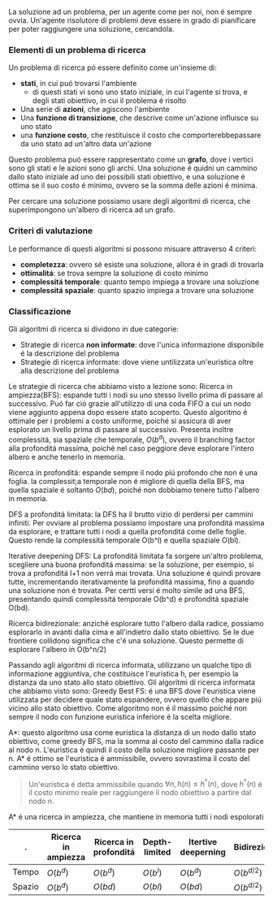 La soluzione ad un problema, per un agente come per noi, non é sempre ovvia.
Un'agente risolutore di problemi deve essere in grado di pianificare per poter raggiungere una soluzione, cercandola.

### Elementi di un problema di ricerca
Un problema di ricerca pó essere definito come un'insieme di:
- **stati**, in cui puó trovarsi l'ambiente
	- di questi stati vi sono uno stato iniziale, in cui l'agente si trova, e degli stati obiettivo, in cui il problema é risolto
- Una serie di **azioni**, che agiscono l'ambiente
- Una **funzione di transizione**, che descrive come un'azione influisce su uno stato
- una **funzione costo**, che restituisce il costo che comporterebbepassare da uno stato ad un'altro data un'azione

Questo problema puó essere rappresentato come un **grafo**, dove i vertici sono gli stati e le azioni sono gli archi. Una soluzione é quidni un cammino dallo stato iniziale ad uno dei possibili stati obiettivo, e una soluzione é ottima se il suo costo é minimo, ovvero se la somma delle azioni é minima.

Per cercare una soluzione possiamo usare degli algoritmi di ricerca, che superimpongono un'albero di ricerca ad un grafo. 

### Criteri di valutazione
Le performance di questi algoritmi si possono misuare attraverso 4 criteri:
- **completezza**: ovvero sé esiste una soluzione, allora é in gradi di trovarla
- **ottimalitá**: se trova sempre la soluzione di costo minimo
- **complessitá temporale**: quanto tempo impiega a trovare una soluzione
- **complessitá spaziale**: quanto spazio impiega a trovare una soluzione

### Classificazione
Gli algoritmi di ricerca si dividono in due categorie:
- Strategie di ricerca **non informate**: dove l'unica informazione disponibile é la descrizione del problema
- Strategie di ricerca informate: dove viene untilizzata un'euristica oltre alla descrizione del problema

Le strategie di ricerca che abbiamo visto a lezione sono:
Ricerca in ampiezza(BFS): espande tutti i nodi su uno stesso livello prima di passare al successivo. Puó far ció grazie all'utilizzo di una coda FIFO a cui un nodo viene aggiunto appena dopo essere stato scoperto. Questo algoritmo é ottimale per i problemi a costo uniforme, poiché si assicura di aver esplorato un livello prima di passare al successivo. Presenta inoltre complessitá, sia spaziale che temporale, $O(b^d)$, ovvero il branching factor alla profonditá massima, poiché nel caso peggiore deve esplorare l'intero albero e anche tenerlo in memoria.

Ricerca in profonditá: espande sempre il nodo piú profondo che non é una foglia. la complessit;a temporale non é migliore di quella della BFS, ma quella spaziale é soltanto $O(bd)$, poiché non dobbiamo tenere tutto l'albero in memoria.

DFS a profonditá limitata: la DFS ha il brutto vizio di perdersi per cammini infiniti. Per ovviare al problema possiamo impostare una profonditá massima da esplorare, e trattare tutti i nodi a quella profonditá come delle foglie. Questo rende la complessitá temporale O(b^l) e quella spaziale O(bl).
 
Iterative deepening DFS: La profonditá limitata fa sorgere un'altro problema, scegliere una buona profonditá massima: se la soluzione, per esempio, si trova a profonditá l+1 non verrá mai trovata. Una soluzione é quindi provare tutte, incrementando iterativamente la profonditá massima, fino a quando una soluzione non é trovata. Per certti versi é molto simile ad una BFS, presentando quindi complessitá temporale O(b^d) e profonditá spaziale O(bd).

Ricerca bidirezionale: anziché esplorare tutto l'albero dalla radice, possiamo esplorarlo in avanti dalla cima e all'indietro dallo stato obiettivo. Se le due frontiere collidono significa che c'é una soluzione. Questo permette di esplorare l'albero in O(b^n/2)

Passando agli algoritmi di ricerca informata, utilizzano un qualche tipo di informazione aggiuntiva, che costituisce l'euristica h, per esempio la distanza da uno stato allo stato obiettivo.
Gli algoritmi di ricerca informata che abbiamo visto sono: 
Greedy Best FS: é una BFS dove l'euristica viene utilizzata per decidere quale stato espandere, ovvero quello che appare piú vicino allo stato obiettivo. Come algoritmo non é il massimo poiché non sempre il nodo con funzione euristica inferiore é la scelta migliore.

A*: questo algoritmo usa come euristica la distanza di un nodo dallo stato obiettivo, come greedy BFS, ma la somma al costo del cammino dalla radice al nodo n. L'euristica é quindi il costo della soluzione migliore passante per n. 
A* é ottimo se l'euristica é ammissibile, ovvero sovrastima il costo del cammino verso lo stato obiettivo.
> Un'euristica é detta ammissibile quando $\forall n,h(n)\le h^* (n)$, dove $h^*(n)$ é il costo minimo reale per raggiungere il nodo obiettivo a partire dal nodo n.

A* é una ricerca in ampiezza, che mantiene in memoria tutti i nodi espolorati

.|Ricerca in ampiezza|Ricerca in profonditá|Depth-limited|Itertive deeperning|Bidirezionale|Greedy|A*
--|--|--|--|--|--|--|--
Tempo|$O(b^d)$|$O(b^d)$|$O(b^l)$|$O(b^d)$|$O(b^{d/2})$|$O(V)$|
Spazio|$O(b^d)$|$O(bd)$|$O(bl)$|$O(bd)$|$O(b^{d/2})$|$O(V)$|$O(b^d)$